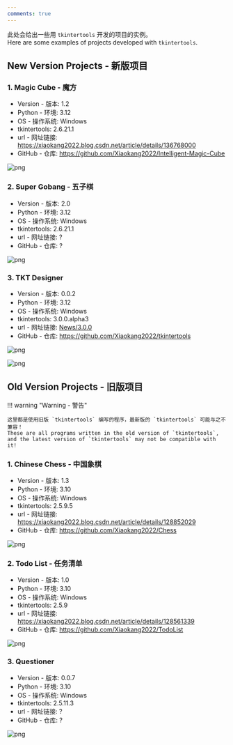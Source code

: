 ```yaml
---
comments: true
---
```


此处会给出一些用 `tkintertools` 开发的项目的实例。  
Here are some examples of projects developed with `tkintertools`.

## New Version Projects - 新版项目

### 1. Magic Cube - 魔方

* Version - 版本: 1.2
* Python - 环境: 3.12
* OS - 操作系统: Windows
* tkintertools: 2.6.21.1
* url - 网址链接: https://xiaokang2022.blog.csdn.net/article/details/136768000
* GitHub - 仓库: https://github.com/Xiaokang2022/Intelligent-Magic-Cube

![png](./images/Magic%20Cube.png)

### 2. Super Gobang - 五子棋

* Version - 版本: 2.0
* Python - 环境: 3.12
* OS - 操作系统: Windows
* tkintertools: 2.6.21.1
* url - 网址链接: ?
* GitHub - 仓库: ?

![png](./images/Super%20Gobang.png)

### 3. TKT Designer

* Version - 版本: 0.0.2
* Python - 环境: 3.12
* OS - 操作系统: Windows
* tkintertools: 3.0.0.alpha3
* url - 网址链接: [News/3.0.0](../news/3.0.0/News.md)
* GitHub - 仓库: https://github.com/Xiaokang2022/tkintertools

![png](../news/3.0.0/example_1.png)

![png](../news/3.0.0/example_2.png)

## Old Version Projects - 旧版项目

!!! warning "Warning - 警告"

    这里都是使用旧版 `tkintertools` 编写的程序，最新版的 `tkintertools` 可能与之不兼容！  
    These are all programs written in the old version of `tkintertools`, and the latest version of `tkintertools` may not be compatible with it!

### 1. Chinese Chess - 中国象棋

* Version - 版本: 1.3
* Python - 环境: 3.10
* OS - 操作系统: Windows
* tkintertools: 2.5.9.5
* url - 网址链接: https://xiaokang2022.blog.csdn.net/article/details/128852029
* GitHub - 仓库: https://github.com/Xiaokang2022/Chess

![png](./images/Chinese%20Chess.png)

### 2. Todo List - 任务清单

* Version - 版本: 1.0
* Python - 环境: 3.10
* OS - 操作系统: Windows
* tkintertools: 2.5.9
* url - 网址链接: https://xiaokang2022.blog.csdn.net/article/details/128561339
* GitHub - 仓库: https://github.com/Xiaokang2022/TodoList

![png](./images/Todo%20List.png)

### 3. Questioner

* Version - 版本: 0.0.7
* Python - 环境: 3.10
* OS - 操作系统: Windows
* tkintertools: 2.5.11.3
* url - 网址链接: ?
* GitHub - 仓库: ?

![png](./images/Questioner.png)